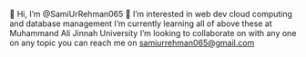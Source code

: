 👋 Hi, I’m @SamiUrRehman065
👀 I’m interested in web dev cloud computing and database management 
I’m currently learning all of above these at Muhammand Ali Jinnah University
I’m looking to collaborate on with any one on any topic you can reach me 
 on samiurrehman065@gmail.com


<!---
SamiUrRehman065/SamiUrRehman065 is a ✨ special ✨ repository because its `README.md` (this file) appears on your GitHub profile.
You can click the Preview link to take a look at your changes.
--->
